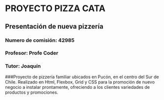 # PROYECTO PIZZA CATA

## **Presentación de nueva pizzería**
### Numero de comisión: 42985
### Profesor: Profe Coder
### Tutor: Joaquín

###Proyecto de pizzería familiar ubicados en Pucón, en el centro del Sur de Chile. Realizado en Html, Flexbox, Grid y CSS para la promoción de nuevo negocio a instalar prontamente, ofreciendo a los clientes variedades de productos y promociones.
### 

## 
